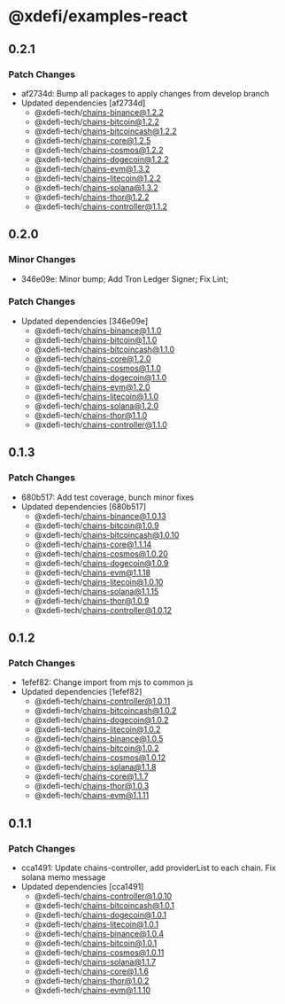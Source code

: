 # @xdefi/examples-react

## 0.2.1

### Patch Changes

- af2734d: Bump all packages to apply changes from develop branch
- Updated dependencies [af2734d]
  - @xdefi-tech/chains-binance@1.2.2
  - @xdefi-tech/chains-bitcoin@1.2.2
  - @xdefi-tech/chains-bitcoincash@1.2.2
  - @xdefi-tech/chains-core@1.2.5
  - @xdefi-tech/chains-cosmos@1.2.2
  - @xdefi-tech/chains-dogecoin@1.2.2
  - @xdefi-tech/chains-evm@1.3.2
  - @xdefi-tech/chains-litecoin@1.2.2
  - @xdefi-tech/chains-solana@1.3.2
  - @xdefi-tech/chains-thor@1.2.2
  - @xdefi-tech/chains-controller@1.1.2

## 0.2.0

### Minor Changes

- 346e09e: Minor bump; Add Tron Ledger Signer; Fix Lint;

### Patch Changes

- Updated dependencies [346e09e]
  - @xdefi-tech/chains-binance@1.1.0
  - @xdefi-tech/chains-bitcoin@1.1.0
  - @xdefi-tech/chains-bitcoincash@1.1.0
  - @xdefi-tech/chains-core@1.2.0
  - @xdefi-tech/chains-cosmos@1.1.0
  - @xdefi-tech/chains-dogecoin@1.1.0
  - @xdefi-tech/chains-evm@1.2.0
  - @xdefi-tech/chains-litecoin@1.1.0
  - @xdefi-tech/chains-solana@1.2.0
  - @xdefi-tech/chains-thor@1.1.0
  - @xdefi-tech/chains-controller@1.1.0

## 0.1.3

### Patch Changes

- 680b517: Add test coverage, bunch minor fixes
- Updated dependencies [680b517]
  - @xdefi-tech/chains-binance@1.0.13
  - @xdefi-tech/chains-bitcoin@1.0.9
  - @xdefi-tech/chains-bitcoincash@1.0.10
  - @xdefi-tech/chains-core@1.1.14
  - @xdefi-tech/chains-cosmos@1.0.20
  - @xdefi-tech/chains-dogecoin@1.0.9
  - @xdefi-tech/chains-evm@1.1.18
  - @xdefi-tech/chains-litecoin@1.0.10
  - @xdefi-tech/chains-solana@1.1.15
  - @xdefi-tech/chains-thor@1.0.9
  - @xdefi-tech/chains-controller@1.0.12

## 0.1.2

### Patch Changes

- 1efef82: Change import from mjs to common js
- Updated dependencies [1efef82]
  - @xdefi-tech/chains-controller@1.0.11
  - @xdefi-tech/chains-bitcoincash@1.0.2
  - @xdefi-tech/chains-dogecoin@1.0.2
  - @xdefi-tech/chains-litecoin@1.0.2
  - @xdefi-tech/chains-binance@1.0.5
  - @xdefi-tech/chains-bitcoin@1.0.2
  - @xdefi-tech/chains-cosmos@1.0.12
  - @xdefi-tech/chains-solana@1.1.8
  - @xdefi-tech/chains-core@1.1.7
  - @xdefi-tech/chains-thor@1.0.3
  - @xdefi-tech/chains-evm@1.1.11

## 0.1.1

### Patch Changes

- cca1491: Update chains-controller, add providerList to each chain. Fix solana memo message
- Updated dependencies [cca1491]
  - @xdefi-tech/chains-controller@1.0.10
  - @xdefi-tech/chains-bitcoincash@1.0.1
  - @xdefi-tech/chains-dogecoin@1.0.1
  - @xdefi-tech/chains-litecoin@1.0.1
  - @xdefi-tech/chains-binance@1.0.4
  - @xdefi-tech/chains-bitcoin@1.0.1
  - @xdefi-tech/chains-cosmos@1.0.11
  - @xdefi-tech/chains-solana@1.1.7
  - @xdefi-tech/chains-core@1.1.6
  - @xdefi-tech/chains-thor@1.0.2
  - @xdefi-tech/chains-evm@1.1.10
